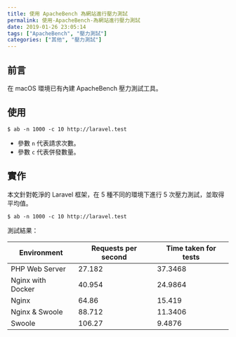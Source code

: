 ```yaml
---
title: 使用 ApacheBench 為網站進行壓力測試
permalink: 使用-ApacheBench-為網站進行壓力測試
date: 2019-01-26 23:05:14
tags: ["ApacheBench", "壓力測試"]
categories: ["其他", "壓力測試"]
---
```


## 前言
在 macOS 環境已有內建 ApacheBench 壓力測試工具。

## 使用
```
$ ab -n 1000 -c 10 http://laravel.test
```
- 參數 `n` 代表請求次數。
- 參數 `c` 代表併發數量。

## 實作
本文針對乾淨的 Laravel 框架，在 5 種不同的環境下進行 5 次壓力測試，並取得平均值。
```
$ ab -n 1000 -c 10 http://laravel.test
```

測試結果：

Environment | Requests per second | Time taken for tests
--- |--- | ---
PHP Web Server | 27.182 | 37.3468
Nginx with Docker | 40.954 | 24.9864
Nginx | 64.86 | 15.419 
Nginx & Swoole | 88.712 | 11.3406
Swoole | 106.27 | 9.4876

